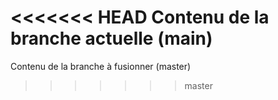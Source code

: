 <<<<<<< HEAD
Contenu de la branche actuelle (main)
=======
Contenu de la branche à fusionner (master)
>>>>>>> master
